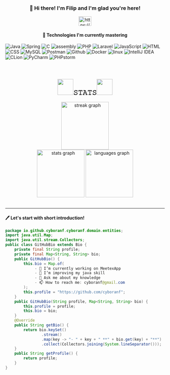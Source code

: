 ### <p align="center"> 👋 Hi there! I'm Filip and I'm glad you're here!</p> 
<p align="center">
<a href="https://www.linkedin.com/in/filip-cyboran-882a89225/" target="blank"><img align="center" src="https://raw.githubusercontent.com/rahuldkjain/github-profile-readme-generator/master/src/images/icons/Social/linked-in-alt.svg" alt="https://www.linkedin.com/in/filip-cyboran-882a89225/" height="30" width="40" /></a>
</p>

#### <p align="center">🚀 Technologies I'm currently mastering</p> 
   
![Java](https://img.shields.io/badge/Java-17-blue?logo=java)
![Spring](https://img.shields.io/badge/Spring-5.3-blue?logo=spring)
![C](https://img.shields.io/badge/C-gray?logo=c)
![assembly](https://img.shields.io/badge/assembly-language-blue?logo=assembly)
![PHP](https://img.shields.io/badge/PHP-8.2-blue?logo=php)
![Laravel](https://img.shields.io/badge/Laravel-10-blue?logo=laravel)
![JavaScript](https://img.shields.io/badge/JavaScript-ES11-blue?logo=javascript)
![HTML](https://img.shields.io/badge/HTML-5-blue?logo=html)
![CSS](https://img.shields.io/badge/CSS-gray?logo=css)
![MySQL](https://img.shields.io/badge/MySQL-8.0.22-blue?logo=mysql)
![Postman](https://img.shields.io/badge/Postman-gray?logo=postman)
![Github](https://img.shields.io/badge/Github-gray?logo=github)
![Docker](https://img.shields.io/badge/Docker-gray?logo=docker)
![linux](https://img.shields.io/badge/linux-gray?logo=linux)
![IntelliJ IDEA](https://img.shields.io/badge/IntelliJ_IDEA-2020.2.3-blue?logo=intellij-idea)
![CLion](https://img.shields.io/badge/CLion-2020.2.3-blue?logo=clion)
![PyCharm](https://img.shields.io/badge/PyCharm-2020.2.3-blue?logo=pycharm)
![PHPstorm](https://img.shields.io/badge/PHPStorm-2020.2.3-blue?logo=phpstorm)

<br>

<h2 align="center"><img src="https://media0.giphy.com/media/AynUwd5uKhIevEWx54/giphy.gif?cid=ecf05e47iywvucds9x9pdb72x2aflphojug33t8j2izgk2hb&rid=giphy.gif&ct=s" width="50">𝚂𝚃𝙰𝚃𝚂<img src="https://media0.giphy.com/media/AynUwd5uKhIevEWx54/giphy.gif?cid=ecf05e47iywvucds9x9pdb72x2aflphojug33t8j2izgk2hb&rid=giphy.gif&ct=s" width="50"></h2>
<div align="center">
<img src="https://streak-stats.demolab.com?user=cyboranf&mode=daily&theme=react&hide_border=true&border_radius=5&order=3" height="150" alt="streak graph"  />
</div>
<div align="center">
<img src="https://github-readme-stats.vercel.app/api?username=cyboranf&hide_title=false&hide_rank=false&show_icons=true&include_all_commits=true&count_private=true&disable_animations=false&theme=react&locale=en&hide_border=true&order=1" height="150" alt="stats graph"  />
  <img src="https://github-readme-stats.vercel.app/api/top-langs?username=cyboranf&hide_title=false&layout=compact&card_width=320&langs_count=5&theme=react&hide_border=true&order=2" height="150" alt="languages graph"  />
</div>

<br>


-------

#### 🖊 Let's start with short introduction!

```Java
package io.github.cyboranf.cyboranf.domain.entities;
import java.util.Map;
import java.util.stream.Collectors;
public class GitHubBio extends Bio {
    private final String profile;
    private final Map<String, String> bio;
    public GitHubBio() {
        this.bio = Map.of(
             - 🔭 I’m currently working on MeetexApp
             - 🌱 I’m improving my java skill
             - 💬 Ask me about my knowledge
             - 📫 How to reach me: cyboranf@gmail.com
        );
        this.profile = "https://github.com/cyboranf";
    }
    public GitHubBio(String profile, Map<String, String> bio) {
        this.profile = profile;
        this.bio = bio;
    }
    @Override
    public String getBio() {
        return bio.keySet()
                .stream()
                .map(key -> "- " + key + " **" + bio.get(key) + "**")
                .collect(Collectors.joining(System.lineSeparator()));
    }
    public String getProfile() {
        return profile;
    }
}



